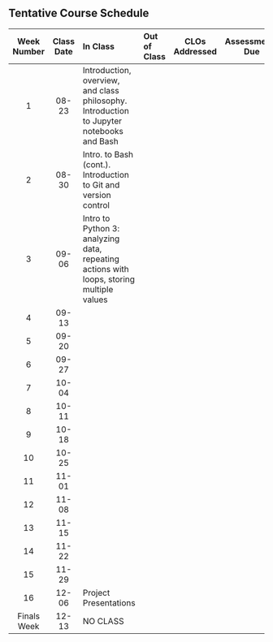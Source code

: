 ## Tentative Course Schedule

| __Week Number__ | __Class Date__ | __In Class__ | __Out of Class__ | __CLOs Addressed__ | __Assessments Due__ |
| :-------------: | :------------: | :----------- | :--------------- | :----------------: | :-----------------: |
| 1               | 08-23 | Introduction, overview, and class philosophy. Introduction to Jupyter notebooks and Bash | | | |
| 2               | 08-30 | Intro. to Bash (cont.). Introduction to Git and version control | | | |
| 3               | 09-06 | Intro to Python 3: analyzing data, repeating actions with loops, storing multiple values | | | |
| 4               | 09-13 |     | | | | |
| 5               | 09-20 |     | | | | |
| 6               | 09-27 |     | | | | |
| 7               | 10-04 |     | | | | |
| 8               | 10-11 |     | | | | |
| 9               | 10-18 |     | | | | |
| 10              | 10-25 |     | | | | |
| 11              | 11-01 |     | | | | |
| 12              | 11-08 |     | | | | |
| 13              | 11-15 |     | | | | |
| 14              | 11-22 |     | | | | |
| 15              | 11-29 |     | | | | |
| 16              | 12-06 | Project Presentations    | | | | |
| Finals Week     | 12-13 | NO CLASS    | | | | |

